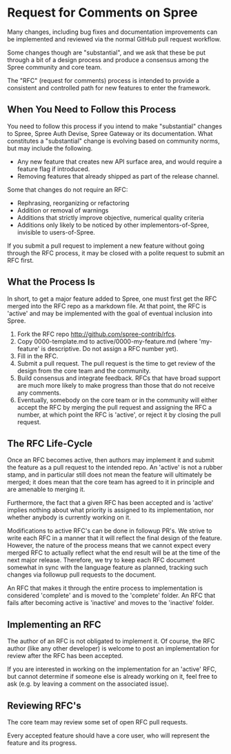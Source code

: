 # Request for Comments on Spree

Many changes, including bug fixes and documentation improvements can be implemented and reviewed via the normal GitHub pull request workflow.

Some changes though are "substantial", and we ask that these be put through a bit of a design process and produce a consensus among the Spree community and core team.

The "RFC" (request for comments) process is intended to provide a consistent and controlled path for new features to enter the framework.

## When You Need to Follow this Process

You need to follow this process if you intend to make "substantial" changes to Spree, Spree Auth Devise, Spree Gateway or its documentation.
What constitutes a "substantial" change is evolving based on community norms, but may include the following.

- Any new feature that creates new API surface area, and would require a feature flag if introduced.
- Removing features that already shipped as part of the release channel.

Some that changes do not require an RFC:

- Rephrasing, reorganizing or refactoring
- Addition or removal of warnings
- Additions that strictly improve objective, numerical quality criteria
- Additions only likely to be noticed by other implementors-of-Spree, invisible to users-of-Spree.

If you submit a pull request to implement a new feature without going through the RFC process, it may be closed with a polite request to submit an RFC first.

## What the Process Is

In short, to get a major feature added to Spree, one must first get the RFC merged into the RFC repo as a markdown file.
At that point, the RFC is 'active' and may be implemented with the goal of eventual inclusion into Spree.

1. Fork the RFC repo http://github.com/spree-contrib/rfcs.
2. Copy 0000-template.md to active/0000-my-feature.md (where 'my-feature' is descriptive. Do not assign a RFC number yet).
3. Fill in the RFC.
4. Submit a pull request.
   The pull request is the time to get review of the design from the core team and the community.
5. Build consensus and integrate feedback.
   RFCs that have broad support are much more likely to make progress than those that do not receive any comments.
6. Eventually, somebody on the core team or in the community will either accept the RFC by merging the pull request and assigning the RFC a number, at which point the RFC is 'active', or reject it by closing the pull request.

## The RFC Life-Cycle

Once an RFC becomes active, then authors may implement it and submit the feature as a pull request to the intended repo.
An 'active' is not a rubber stamp, and in particular still does not mean the feature will ultimately be merged; it does mean that the core team has agreed to it in principle and are amenable to merging it.

Furthermore, the fact that a given RFC has been accepted and is 'active' implies nothing about what priority is assigned to its implementation, nor whether anybody is currently working on it.

Modifications to active RFC's can be done in followup PR's.
We strive to write each RFC in a manner that it will reflect the final design of the feature.
However, the nature of the process means that we cannot expect every merged RFC to actually reflect what the end result will be at the time of the next major release.
Therefore, we try to keep each RFC document somewhat in sync with the language feature as planned, tracking such changes via followup pull requests to the document.

An RFC that makes it through the entire process to implementation is considered 'complete' and is moved to the 'complete' folder.
An RFC that fails after becoming active is 'inactive' and moves to the 'inactive' folder.

## Implementing an RFC

The author of an RFC is not obligated to implement it.
Of course, the RFC author (like any other developer) is welcome to post an implementation for review after the RFC has been accepted.

If you are interested in working on the implementation for an 'active' RFC, but cannot determine if someone else is already working on it, feel free to ask (e.g. by leaving a comment on the associated issue).

## Reviewing RFC's

The core team may review some set of open RFC pull requests.

Every accepted feature should have a core user, who will represent the feature and its progress.
